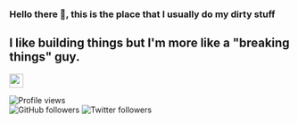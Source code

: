 ### Hello there 👋, this is the place that I usually do my dirty stuff

## I like building things but I'm more like a "breaking things" guy. 

<a href="https://medium.com/@anilcelik"><img src="https://www.google.com/url?sa=i&url=https%3A%2F%2Fwww.iconfinder.com%2Ficons%2F4691599%2Fmedium_icon&psig=AOvVaw14Yzblrm6CkN68WhmpWSX2&ust=1611499967423000&source=images&cd=vfe&ved=0CAIQjRxqFwoTCNCT4a6nsu4CFQAAAAAdAAAAABAT" height=25></a>

![Profile views](https://gpvc.arturio.dev/0xpr0N3rd?style=plastic)  
![GitHub followers](https://img.shields.io/github/followers/0xpr0N3rd?style=plastic&logo=github)
![Twitter followers](https://img.shields.io/twitter/follow/0xpr0N3rd?style=plastic&logo=twitter)
